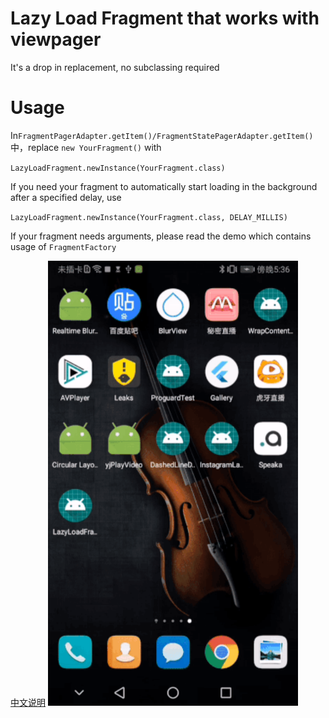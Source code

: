 # Lazy Load Fragment that works with viewpager
It's a drop in replacement, no subclassing required

# Usage

In`FragmentPagerAdapter.getItem()/FragmentStatePagerAdapter.getItem()`中，replace `new YourFragment()` with

`LazyLoadFragment.newInstance(YourFragment.class)`

If you need your fragment to automatically start loading in the background after a specified delay, use

`LazyLoadFragment.newInstance(YourFragment.class, DELAY_MILLIS)`

If your fragment needs arguments, please read the demo which contains usage of `FragmentFactory`

[中文说明](readme_cn.md)
<img src="screenshot.gif" width="400px" alt="lazy load fragment in viewpager demo"/>